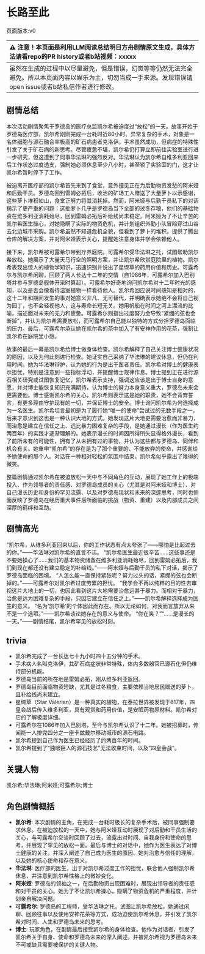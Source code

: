 # 长路至此
页面版本:v0
 

| :warning: 注意！本页面是利用LLM阅读总结明日方舟剧情原文生成，具体方法请看repo的PR history或者b站视频：xxxxx           |
|:----------------------------|
| 虽然在生成的过程中以尽量避免，但是错误，幻觉等等仍然无法完全避免。所以本页面内容以娱乐为主，切勿当成一手来源。发现错误请open issue或者b站私信作者进行修改。|



## 剧情总结
本次活动剧情聚焦于罗德岛的医疗总监凯尔希被迫度过“放松”的一天。故事开始于罗德岛医疗部，凯尔希刚刚完成一台耗时近80小时、异常复杂的手术，对象是一名体细胞与源石融合率极高的矿石病患者克洛伊。手术虽然成功，但病症的特殊性引发了关于矿石病的新思考。尽管疲惫不堪，凯尔希仍打算立即前往实验室进行进一步研究，但这遭到了同事华法琳的强烈反对。华法琳认为凯尔希自维多利亚回来后工作状态过度透支，强制她必须休息至少八小时，甚至锁了实验室的门，这才让凯尔希暂时停下了工作。

被迫离开医疗部的凯尔希首先来到了食堂，意外撞见正在为后勤物资发愁的阿米娅和后勤干员。罗德岛回到雷姆必拓后，收治的矿场工人赠送了大量萝卜以示感谢，这些萝卜堆积如山，食堂正努力将其消耗掉。然而，阿米娅与后勤干员私下的对话揭示了更严重的问题：这批萝卜几乎是罗德岛当下全部的过冬存粮，他们的基础物资在维多利亚消耗殆尽，回到雷姆必拓后补给线尚未稳定。阿米娅为了不让辛苦的凯尔希医生操心，对她隐瞒了实际的物资危机，并计划组织外勤小队冒险穿过山谷去北边城市采购。凯尔希虽然不知道危机全貌，但看到了萝卜的堆积，提供了腾出仓库的解决方案，并对阿米娅表示关心，提醒她注意身体并学会依赖他人。

接下来，凯尔希被可露希尔带到疗养庭院。可露希尔受华法琳之托，试图帮助凯尔希放松。她展示了大量天马行空的照明方案，并让凯尔希欣赏庭院里的植物。凯尔希表现出惊人的植物学知识，迅速识别并说出了星缬草的药用价值和历史。可露希尔与凯尔希闲聊，回顾了两人长达十二年的交情（自1086年，可露希尔加入巴别塔并参与罗德岛舰体开采时算起）。可露希尔好奇地询问凯尔希对十二年时光的感知，以及是否会像看待温室植物一样看待他人。凯尔希回应说时间感知是相对的，这十二年和期间发生的事对她意义非凡、无可替代，并明确表示她绝不会将自己视为园丁，也不会轻视他人，这与寿命长短无关。她用帆船在时间之河上漂流的比喻，描述面对未来的无力和疲惫。可露希尔则指出过度努力会导致“紧绷的弦也会断掉”，并认为凯尔希需要放松，而可露希尔自己能以独特的方式分担罗德岛面临的压力。最后，可露希尔承认她在凯尔希的茶中加入了有安神作用的花茶，强制让凯尔希在庭院里小憩。

故事的最后一幕是凯尔希给博士做身体检查。凯尔希解释了自己关注博士健康状况的原因，以及为何此刻进行检查。她证实自己采纳了华法琳的建议休息，但仍在利用时间。她为华法琳辩护，认为她的行为是出于医者责任。凯尔希对博士的健康表示担忧，特别是注意到一些指标浮动，并提醒博士规律作息。博士提到正在进行源石相关研究或试图恢复记忆，凯尔希表示支持，强调这应该是出于博士自身的意愿，并对博士能恢复知识充满期待，认为博士的努力本身意义重大，罗德岛未来会更需要他。博士感谢凯尔希的关心，凯尔希则表示这是她的职责，她不会背弃誓言，有更多理由守护现有的一切，并保证博士的安全。博士询问凯尔希为何选择成为一名医生。凯尔希坦言最初是为了履行她“唯一的使命”尝试过的无数手段之一，后来才意识到这也是一种认识大地的方式。她发现这片大地更需要治愈而非暴力，而治愈是建立在信任之上、远比暴力困难复杂的手段，是她通过漫长（作为医生约两百年）的实践才逐渐理解的。她表示漫长的时间因所得所失显得格外漫长，看到了前所未有的可能性，拥有了从未拥有过的事物，并认为这些都与罗德岛、同伴和机会有关。她重申“凯尔希”的存在是为了那个重要的、不能放弃的使命，并感谢给予她使命的那个人。对话在一种相对轻松的氛围中结束，凯尔希似乎露出了难得的微笑。

整篇剧情通过凯尔希在被迫放松一天中与不同角色的互动，展现了她工作上的极端投入、作为领导者的责任感、对罗德岛成员的关心（尤其是对阿米娅和博士）、对自己漫长历史和身份的罕见流露、以及对罗德岛现状和未来的深邃思考，同时也侧面反映了罗德岛在经历重大事件后所面临的挑战（物资、重建）以及内部成员之间深厚的羁绊和互助。
## 剧情高光
“凯尔希，从维多利亚回来以后，你的工作状态有点太夸张了——哪怕是比起过去的你。”——华法琳对凯尔希的直言不讳。
“凯尔希医生最近很辛苦......这些事还是不要她操心了......我们的基本物资储备在维多利亚消耗殆尽，回到雷姆必拓后，我们到现在都还没有建立稳定的补给线。”——阿米娅与后勤干员的私下对话，揭示了罗德岛面临的困境。
“人怎么能一直保持紧张呢？努力过头的话，紧绷的弦也会断掉的。”——可露希尔对凯尔希过度劳累的担忧。
“我学会不再以纯粹的目的性去审视这片大地上的一切，也因此看到这片大地需要治愈远甚于暴力。而相对于暴力，治愈是远为困难复杂的手段，只因它建立在信任之上。”——凯尔希解释选择成为医生的意义。
“名为‘凯尔希’的个体因此而存在。所以无论如何，对我而言放弃从来不是一个选项。”——凯尔希谈论她存在的意义与使命。
“你在笑？”“......是漫长的一天。”——剧情结尾，凯尔希罕见的放松时刻。
## trivia
*   凯尔希完成了一台长达七十九小时四十五分钟的手术。
*   手术病人名叫克洛伊，其矿石病症状非常特殊，体内多数器官已源石化但仍维持部分机能。
*   罗德岛当前的所在地是雷姆必拓，刚从维多利亚返回。
*   罗德岛目前面临物资短缺，尤其是过冬粮食，主要依赖当地居民赠送的萝卜，且补给线尚未建立。
*   星缬草（Star Valerian）是一种真实的植物，在泰拉世界被发现于817年，四皇会战后传入维多利亚，具有观赏和药用价值，是安眠药物原材料。凯尔希对它的了解极度详细。
*   可露希尔在1086年加入巴别塔，至今与凯尔希认识了十二年。她被招募时，传闻能一人排完四分之一座卡兹戴尔移动城市的源石电路。
*   凯尔希提到自己作为医生已经经历了约两百年的时间。
*   凯尔希提到了“独眼巨人的源石技艺”无法收束时间，以及“四皇会战”。
## 关键人物
凯尔希;华法琳;阿米娅;可露希尔;博士
## 角色剧情概括
-   **凯尔希**: 本次剧情的主角，在完成一台耗时极长的复杂手术后，被同事强制要求休息。在被迫放松的一天中，她与阿米娅互动时展现了对后勤和干员生活的关心，与可露希尔交谈时回顾了过去，流露出对时间、自我身份和使命的思考，并展现了罕见的放松一面。最后与博士的对话中，她作为医生表达了对博士健康的关注，并深入阐述了自己成为医生的原因、她对治愈与信任的理解，以及她的核心使命和存在意义。
-   **华法琳**: 医疗部的医生，出于对凯尔希过度工作的担忧，联合他人强制凯尔希休息，并注意到凯尔希性格上的微妙变化。
-   **阿米娅**: 罗德岛的领袖之一，在后勤物资出现困难时，展现出领导者的责任感和对干员的关心。她为了不让凯尔希操心，隐瞒了物资危机的严重程度，并计划亲自解决问题。
-   **可露希尔**: 罗德岛的工程师，受华法琳之托，试图让凯尔希放松。她通过闲聊、回顾往事以及使用安神花茶等方式，成功迫使凯尔希休息，并引发了凯尔希对时间、人生和罗德岛未来的思考。
-   **博士**: 玩家角色，在剧情最后接受凯尔希的身体检查。他作为对话者，引发了凯尔希关于自身、使命和罗德岛未来的深入阐述，并被凯尔希视为罗德岛未来不可或缺且需要被保护的关键人物。